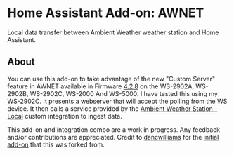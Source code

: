 # Home Assistant Add-on: AWNET

Local data transfer between Ambient Weather weather station and Home Assistant.

## About

You can use this add-on to take advantage of the new "Custom Server" feature in AWNET available in Firmware [4.2.8](https://ambientweather.com/support) on the WS-2902A, WS-2902B, WS-2902C, WS-2000 And WS-5000. I have tested this using my WS-2902C. It presents a webserver that will accept the polling from the WS device. It then calls a service provided by the [Ambient Weather Station - Local](https://github.com/tlskinneriv/awnet_local) custom integration to ingest data.

This add-on and integration combo are a work in progress. Any feedback and/or contributions are appreciated. Credit to [dancwilliams](https://github.com/dancwilliams) for the [initial add-on](https://github.com/dancwilliams/hassio-addons/tree/master/awnet) that this was forked from.